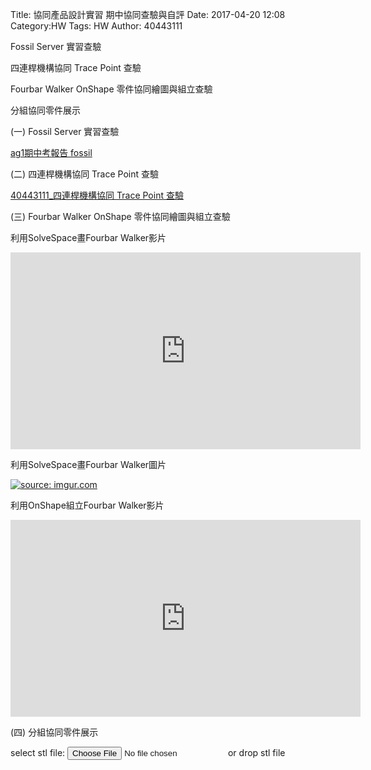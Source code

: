 Title: 協同產品設計實習 期中協同查驗與自評
Date: 2017-04-20 12:08
Category:HW
Tags: HW
Author: 40443111 


<p>Fossil Server 實習查驗<p>

<p>四連桿機構協同 Trace Point 查驗<p>

<p>Fourbar Walker OnShape 零件協同繪圖與組立查驗<p>

<p>分組協同零件展示<p>


<!-- PELICAN_END_SUMMARY -->



<p>(一) Fossil Server 實習查驗<p>

<a href="https://mde2a2.kmol.info/midterm/ag1/index">ag1期中考報告 fossil </a>

<p>(二) 四連桿機構協同 Trace Point 查驗<p>

<a href="https://40443111.github.io/2016fallcadp_hw/blog/xie-tong-chan-pin-she-ji-shi-xi-qi-zhong-xie-tong-cha-yan-yu-zi-ping.html">40443111_四連桿機構協同 Trace Point 查驗</a>

<p>

<p>(三) Fourbar Walker OnShape 零件協同繪圖與組立查驗<p>

<p>利用SolveSpace畫Fourbar Walker影片<p>

<iframe width="560" height="315" src="https://www.youtube.com/embed/V0OtKulxlzY?ecver=1" frameborder="0" allowfullscreen></iframe>

<p>利用SolveSpace畫Fourbar Walker圖片<p>

<a href="http://imgur.com13/IY3RC"><img src="http://i.imgur.com/IY313RC.png" title="source: imgur.com" /></a>

<p>利用OnShape組立Fourbar Walker影片<p>

<iframe width="560" height="315" src="https://www.youtube.com/embed/FPcyZXgrDn0?ecver=1" frameborder="0" allowfullscreen></iframe>

<p>(四) 分組協同零件展示<p>

<link href="./../work/madeleine/src/css/Madeleine.css" rel="stylesheet">
<script src="./../work/madeleine/src/stats.js"></script>
<script src="./../work/madeleine/src/detector.js"></script>
<script src="./../work/madeleine/src/three.min.js"></script>
<script src="./../work/madeleine/src/Madeleine.js"></script>

<div id="target" class="madeleine"></div>

<script>
window.onload = function(){
    var madeleine = new Madeleine({
      target: 'target', // target div id
      data: './../data/Fourbar Walker.stl', // data path
      path: './../work/madeleine/src/' // path to source directory from current html file
    });
}; 
</script>

<script src="https://cdnjs.cloudflare.com/ajax/libs/three.js/r68/three.min.js"
></script>
<script src="https://rawgit.com/mrdoob/three.js/master/examples/js/controls/TrackballControls.js"
></script>
<script src="./../w9/loader.js"></script>
<script src="./../w9/stl.js"></script>
<div>
select stl file: <input type="file" id="file" /> or drop stl file
</div>
<div id="view"></div>